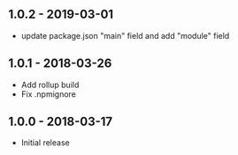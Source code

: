 ## 1.0.2 - 2019-03-01
- update package.json "main" field and add "module" field

## 1.0.1 - 2018-03-26
* Add rollup build
* Fix .npmignore

## 1.0.0 - 2018-03-17
* Initial release
